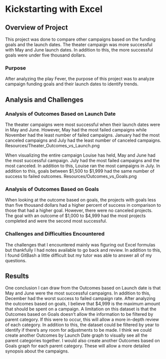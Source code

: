 # Kickstarting with Excel

## Overview of Project
This project was done to compare other campaigns based on the funding goals and the launch dates. The theater campaign was more successful with May and June launch dates. In addition to this, the more successful goals were under five thousand dollars.

### Purpose
After analyzing the play Fever, the purpose of this project was to analyze campaign funding goals and their launch dates to identify trends.

## Analysis and Challenges

### Analysis of Outcomes Based on Launch Date
The theater campaigns were most successful when their launch dates were in May and June. However, May had the most failed campaigns while November had the least number of failed campaigns. January had the most canceled campaigns and July had the least number of canceled campaigns.
Resources/Theater_Outcomes_vs_Launch.png

When visualizing the entire campaign Louise has held, May and June had the most successful campaign. July had the most failed campaigns and the most canceled. In addition to this, Louise ran the most campaigns in July. In addition to this, goals between $1,500 to $1,999 had the same number of success to failed outcomes.
Resources/Outcomes_vs_Goals.png

### Analysis of Outcomes Based on Goals
When looking at the outcome based on goals, the projects with goals less than five thousand dollars had a higher percent of success in comparison to those that had a higher goal. However, there were no canceled projects. The goal with an outcome of $1,000 to $4,999 had the most projects completed and were the second most successful.


### Challenges and Difficulties Encountered
The challenges that I encountered mainly was figuring out Excel formulas but thankfully I had notes available to go back and review. In addition to this, I found GitBash a little difficult but my tutor was able to answer all of my questions.

## Results

One conclusion I can draw from the Outcomes based on Launch date is that May and June were the most successful campaigns. In addition to this, December had the worst success to failed campaign rate.
After analyzing the outcomes based on goals, I believe that $4,999 is the maximum amount that should be spent on a campaign.
A limitation on this dataset is that the Outcomes based on Goals doesn’t allow the information to be filtered by parent category. If this were to occur, this will allow a more in-depth review of each category. In addition to this, the dataset could be filtered by year to identify if there’s any room for adjustments to be made.
I think we could create another Outcomes by Launch Date graph to visually see all the parent categories together. I would also create another Outcomes based on Goals graph for each parent category. These will allow a more detailed synopsis about the campaigns.

